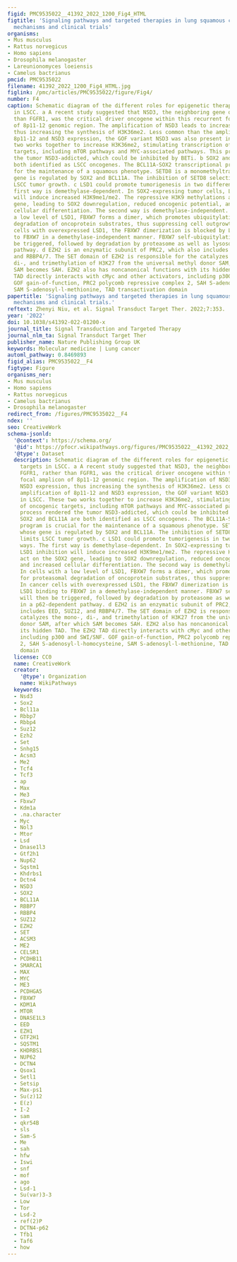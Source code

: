 ```yaml
---
figid: PMC9535022__41392_2022_1200_Fig4_HTML
figtitle: 'Signaling pathways and targeted therapies in lung squamous cell carcinoma:
  mechanisms and clinical trials'
organisms:
- Mus musculus
- Rattus norvegicus
- Homo sapiens
- Drosophila melanogaster
- Lareunionomyces loeiensis
- Camelus bactrianus
pmcid: PMC9535022
filename: 41392_2022_1200_Fig4_HTML.jpg
figlink: /pmc/articles/PMC9535022/figure/Fig4/
number: F4
caption: Schematic diagram of the different roles for epigenetic therapeutic targets
  in LSCC. a A recent study suggested that NSD3, the neighboring gene of FGFR1, rather
  than FGFR1, was the critical driver oncogene within this recurrent focal amplicon
  of 8p11-12 genomic region. The amplification of NSD3 leads to increased NSD3 expression,
  thus increasing the synthesis of H3K36me2. Less common than the amplification of
  8p11-12 and NSD3 expression, the GOF variant NSD3 was also present in LSCC. These
  two works together to increase H3K36me2, stimulating transcription of oncogenic
  targets, including mTOR pathways and MYC-associated pathways. This process rendered
  the tumor NSD3-addicted, which could be inhibited by BETi. b SOX2 and BCL11A are
  both identified as LSCC oncogenes. The BCL11A-SOX2 transcriptional program is crucial
  for the maintenance of a squamous phenotype. SETD8 is a monomethyltransferase, whose
  gene is regulated by SOX2 and BCL11A. The inhibition of SETD8 selectively limits
  LSCC tumor growth. c LSD1 could promote tumorigenesis in two different ways. The
  first way is demethylase-dependent. In SOX2-expressing tumor cells, LSD1 inhibition
  will induce increased H3K9me1/me2. The repressive H3K9 methylations act on the SOX2
  gene, leading to SOX2 downregulation, reduced oncogenic potential, and increased
  cellular differentiation. The second way is demethylase-independent. In cells with
  a low level of LSD1, FBXW7 forms a dimer, which promotes ubiquitylation for proteasomal
  degradation of oncoprotein substrates, thus suppressing cell outgrowth. In cancer
  cells with overexpressed LSD1, the FBXW7 dimerization is blocked by LSD1 binding
  to FBXW7 in a demethylase-independent manner. FBXW7 self-ubiquitylation will then
  be triggered, followed by degradation by proteasome as well as lysosome in a p62-dependent
  pathway. d EZH2 is an enzymatic subunit of PRC2, which also includes EED, SUZ12,
  and RBBP4/7. The SET domain of EZH2 is responsible for the catalyzes the mono-,
  di-, and trimethylation of H3K27 from the universal methyl donor SAM, after which
  SAM becomes SAH. EZH2 also has noncanonical functions with its hidden TAD. The EZH2
  TAD directly interacts with cMyc and other activators, including p300 and SWI/SNF.
  GOF gain-of-function, PRC2 polycomb repressive complex 2, SAH S-adenosyl-l-homocysteine,
  SAM S-adenosyl-l-methionine, TAD transactivation domain
papertitle: 'Signaling pathways and targeted therapies in lung squamous cell carcinoma:
  mechanisms and clinical trials.'
reftext: Zhenyi Niu, et al. Signal Transduct Target Ther. 2022;7:353.
year: '2022'
doi: 10.1038/s41392-022-01200-x
journal_title: Signal Transduction and Targeted Therapy
journal_nlm_ta: Signal Transduct Target Ther
publisher_name: Nature Publishing Group UK
keywords: Molecular medicine | Lung cancer
automl_pathway: 0.8469893
figid_alias: PMC9535022__F4
figtype: Figure
organisms_ner:
- Mus musculus
- Homo sapiens
- Rattus norvegicus
- Camelus bactrianus
- Drosophila melanogaster
redirect_from: /figures/PMC9535022__F4
ndex: ''
seo: CreativeWork
schema-jsonld:
  '@context': https://schema.org/
  '@id': https://pfocr.wikipathways.org/figures/PMC9535022__41392_2022_1200_Fig4_HTML.html
  '@type': Dataset
  description: Schematic diagram of the different roles for epigenetic therapeutic
    targets in LSCC. a A recent study suggested that NSD3, the neighboring gene of
    FGFR1, rather than FGFR1, was the critical driver oncogene within this recurrent
    focal amplicon of 8p11-12 genomic region. The amplification of NSD3 leads to increased
    NSD3 expression, thus increasing the synthesis of H3K36me2. Less common than the
    amplification of 8p11-12 and NSD3 expression, the GOF variant NSD3 was also present
    in LSCC. These two works together to increase H3K36me2, stimulating transcription
    of oncogenic targets, including mTOR pathways and MYC-associated pathways. This
    process rendered the tumor NSD3-addicted, which could be inhibited by BETi. b
    SOX2 and BCL11A are both identified as LSCC oncogenes. The BCL11A-SOX2 transcriptional
    program is crucial for the maintenance of a squamous phenotype. SETD8 is a monomethyltransferase,
    whose gene is regulated by SOX2 and BCL11A. The inhibition of SETD8 selectively
    limits LSCC tumor growth. c LSD1 could promote tumorigenesis in two different
    ways. The first way is demethylase-dependent. In SOX2-expressing tumor cells,
    LSD1 inhibition will induce increased H3K9me1/me2. The repressive H3K9 methylations
    act on the SOX2 gene, leading to SOX2 downregulation, reduced oncogenic potential,
    and increased cellular differentiation. The second way is demethylase-independent.
    In cells with a low level of LSD1, FBXW7 forms a dimer, which promotes ubiquitylation
    for proteasomal degradation of oncoprotein substrates, thus suppressing cell outgrowth.
    In cancer cells with overexpressed LSD1, the FBXW7 dimerization is blocked by
    LSD1 binding to FBXW7 in a demethylase-independent manner. FBXW7 self-ubiquitylation
    will then be triggered, followed by degradation by proteasome as well as lysosome
    in a p62-dependent pathway. d EZH2 is an enzymatic subunit of PRC2, which also
    includes EED, SUZ12, and RBBP4/7. The SET domain of EZH2 is responsible for the
    catalyzes the mono-, di-, and trimethylation of H3K27 from the universal methyl
    donor SAM, after which SAM becomes SAH. EZH2 also has noncanonical functions with
    its hidden TAD. The EZH2 TAD directly interacts with cMyc and other activators,
    including p300 and SWI/SNF. GOF gain-of-function, PRC2 polycomb repressive complex
    2, SAH S-adenosyl-l-homocysteine, SAM S-adenosyl-l-methionine, TAD transactivation
    domain
  license: CC0
  name: CreativeWork
  creator:
    '@type': Organization
    name: WikiPathways
  keywords:
  - Nsd3
  - Sox2
  - Bcl11a
  - Rbbp7
  - Rbbp4
  - Suz12
  - Ezh2
  - Set
  - Snhg15
  - Acsm3
  - Me2
  - Tcf4
  - Tcf3
  - ap
  - Max
  - Me3
  - Fbxw7
  - Kdm1a
  - .na.character
  - Myc
  - Nol3
  - Mtor
  - Lsd
  - Dnase1l3
  - Gtf2h1
  - Nup62
  - Sqstm1
  - Khdrbs1
  - Dctn4
  - NSD3
  - SOX2
  - BCL11A
  - RBBP7
  - RBBP4
  - SUZ12
  - EZH2
  - SET
  - ACSM3
  - ME2
  - CELSR1
  - PCDHB11
  - SMARCA1
  - MAX
  - MYC
  - ME3
  - PCDHGA5
  - FBXW7
  - KDM1A
  - MTOR
  - DNASE1L3
  - EED
  - EZH1
  - GTF2H1
  - SQSTM1
  - KHDRBS1
  - NUP62
  - DCTN4
  - Qsox1
  - Setl1
  - Setsip
  - Max-ps1
  - Su(z)12
  - E(z)
  - I-2
  - sam
  - qkr54B
  - sls
  - Sam-S
  - Me
  - sah
  - hfw
  - Iswi
  - snf
  - mof
  - ago
  - Lsd-1
  - Su(var)3-3
  - Low
  - Tor
  - Lsd-2
  - ref(2)P
  - DCTN4-p62
  - Tfb1
  - Taf6
  - how
---
```

